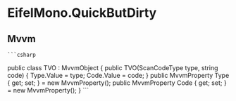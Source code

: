 # EifelMono.QuickButDirty

## Mvvm

    ```csharp
public class TVO : MvvmObject {
	public TVO(ScanCodeType type, string code)
	{
		Type.Value = type;
		Code.Value = code;
	}
    public MvvmProperty<ScanCodeType> Type { get; set; } = new MvvmProperty<ScanCodeType>();
	public MvvmProperty<string> Code { get; set; } = new MvvmProperty<string>();
}
    ```




